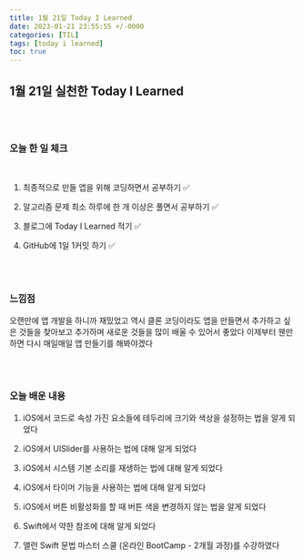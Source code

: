 ```yaml
---
title: 1월 21일 Today I Learned
date: 2023-01-21 23:55:55 +/-0000
categories: [TIL]
tags: [today i learned]
toc: true
---
```


## 1월 21일 실천한 Today I Learned

<br><br>



### 오늘 한 일 체크
<br>

1. 최종적으로 만들 앱을 위해 코딩하면서 공부하기 ✅

2. 알고리즘 문제 최소 하루에 한 개 이상은 풀면서 공부하기 ✅

3. 블로그에 Today I Learned 적기 ✅

4. GitHub에 1일 1커밋 하기 ✅

<br><br>

### 느낌점

오랜만에 앱 개발을 하니까 재밌었고 역시 클론 코딩이라도 앱을 만들면서 추가하고 싶은 것들을 찾아보고 추가하며 새로운 것들을 많이 배울 수 있어서 좋았다 이제부터 웬만하면 다시 매일매일 앱 만들기를 해봐야겠다

<br><br>

### 오늘 배운 내용

1. iOS에서 코드로 속성 가진 요소들에 테두리에 크기와 색상을 설정하는 법을 알게 되었다

1. iOS에서 UISlider를 사용하는 법에 대해 알게 되었다

1. iOS에서 시스템 기본 소리를 재생하는 법에 대해 알게 되었다

1. iOS에서 타이머 기능을 사용하는 법에 대해 알게 되었다

1. iOS에서 버튼 비활성화를 할 때 버튼 색을 변경하지 않는 법을 알게 되었다

1. Swift에서 약한 참조에 대해 알게 되었다

1. 앨런 Swift 문법 마스터 스쿨 (온라인 BootCamp - 2개월 과정)를 수강하였다